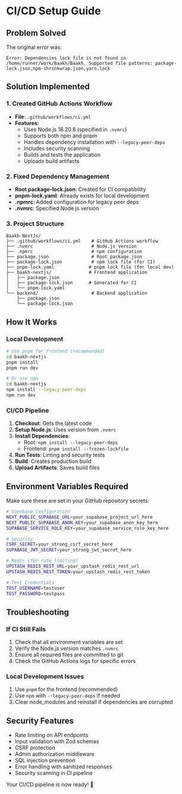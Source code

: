 # CI/CD Setup Guide

## Problem Solved
The original error was:
```
Error: Dependencies lock file is not found in /home/runner/work/Baakh/Baakh. Supported file patterns: package-lock.json,npm-shrinkwrap.json,yarn.lock
```

## Solution Implemented

### 1. Created GitHub Actions Workflow
- **File**: `.github/workflows/ci.yml`
- **Features**:
  - Uses Node.js 18.20.8 (specified in `.nvmrc`)
  - Supports both npm and pnpm
  - Handles dependency installation with `--legacy-peer-deps`
  - Includes security scanning
  - Builds and tests the application
  - Uploads build artifacts

### 2. Fixed Dependency Management
- **Root package-lock.json**: Created for CI compatibility
- **pnpm-lock.yaml**: Already exists for local development
- **.npmrc**: Added configuration for legacy peer deps
- **.nvmrc**: Specified Node.js version

### 3. Project Structure
```
Baakh-NextJs/
├── .github/workflows/ci.yml    # GitHub Actions workflow
├── .nvmrc                      # Node.js version
├── .npmrc                      # npm configuration
├── package.json                # Root package.json
├── package-lock.json           # npm lock file (for CI)
├── pnpm-lock.yaml             # pnpm lock file (for local dev)
├── baakh-nextjs/              # Frontend application
│   ├── package.json
│   ├── package-lock.json      # Generated for CI
│   └── pnpm-lock.yaml
└── backend/                    # Backend application
    ├── package.json
    └── package-lock.json
```

## How It Works

### Local Development
```bash
# Use pnpm for frontend (recommended)
cd baakh-nextjs
pnpm install
pnpm run dev

# Or use npm
cd baakh-nextjs
npm install --legacy-peer-deps
npm run dev
```

### CI/CD Pipeline
1. **Checkout**: Gets the latest code
2. **Setup Node.js**: Uses version from `.nvmrc`
3. **Install Dependencies**: 
   - Root: `npm install --legacy-peer-deps`
   - Frontend: `pnpm install --frozen-lockfile`
4. **Run Tests**: Linting and security tests
5. **Build**: Creates production build
6. **Upload Artifacts**: Saves build files

## Environment Variables Required

Make sure these are set in your GitHub repository secrets:

```bash
# Supabase Configuration
NEXT_PUBLIC_SUPABASE_URL=your_supabase_project_url_here
NEXT_PUBLIC_SUPABASE_ANON_KEY=your_supabase_anon_key_here
SUPABASE_SERVICE_ROLE_KEY=your_supabase_service_role_key_here

# Security
CSRF_SECRET=your_strong_csrf_secret_here
SUPABASE_JWT_SECRET=your_strong_jwt_secret_here

# Redis (for rate limiting)
UPSTASH_REDIS_REST_URL=your_upstash_redis_rest_url
UPSTASH_REDIS_REST_TOKEN=your_upstash_redis_rest_token

# Test Credentials
TEST_USERNAME=testuser
TEST_PASSWORD=testpass
```

## Troubleshooting

### If CI Still Fails
1. Check that all environment variables are set
2. Verify the Node.js version matches `.nvmrc`
3. Ensure all required files are committed to git
4. Check the GitHub Actions logs for specific errors

### Local Development Issues
1. Use `pnpm` for the frontend (recommended)
2. Use `npm` with `--legacy-peer-deps` if needed
3. Clear node_modules and reinstall if dependencies are corrupted

## Security Features
- Rate limiting on API endpoints
- Input validation with Zod schemas
- CSRF protection
- Admin authorization middleware
- SQL injection prevention
- Error handling with sanitized responses
- Security scanning in CI pipeline

Your CI/CD pipeline is now ready! 🚀
